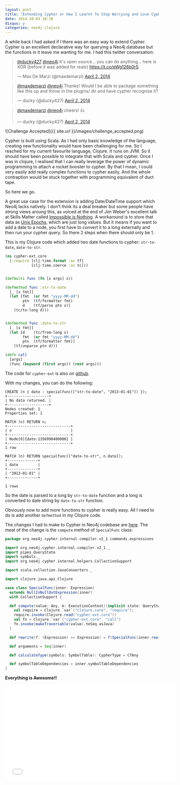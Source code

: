 ```yaml
---
layout: post
title: "Extending Cypher or How I Learnt To Stop Worrying and Love Cypher"
date: 2014-10-03 18:30
disqus: y
categories: neo4j clojure
---
```

A while back I had asked if I there was an easy way to extend Cypher. Cypher is an excellent declarative way for querying a Neo4j database but the functions in it leave me wanting for me. I had this twitter conversation:

<blockquote class="twitter-tweet" lang="en"><p><a href="https://twitter.com/ducky427">@ducky427</a> <a href="https://twitter.com/neo4j">@neo4j</a> It&#39;s open source... you can do anything... here is XOR (before it was added for reals) <a href="https://t.co/eWg126b0rS">https://t.co/eWg126b0rS</a></p>&mdash; Max De Marzi (@maxdemarzi) <a href="https://twitter.com/maxdemarzi/status/451383432061669377">April 2, 2014</a></blockquote>
<script async src="//platform.twitter.com/widgets.js" charset="utf-8"></script>

<blockquote class="twitter-tweet" lang="en"><p><a href="https://twitter.com/maxdemarzi">@maxdemarzi</a> <a href="https://twitter.com/neo4j">@neo4j</a> Thanks! Would I be able to package something like this up and throw in the plugins/ dir and have cypher recognise it?</p>&mdash; ducky (@ducky427) <a href="https://twitter.com/ducky427/status/451384054433480704">April 2, 2014</a></blockquote>
<script async src="//platform.twitter.com/widgets.js" charset="utf-8"></script>

<blockquote class="twitter-tweet" lang="en"><p><a href="https://twitter.com/maxdemarzi">@maxdemarzi</a> <a href="https://twitter.com/neo4j">@neo4j</a> cheers! 👍</p>&mdash; ducky (@ducky427) <a href="https://twitter.com/ducky427/status/451384893936005120">April 2, 2014</a></blockquote>
<script async src="//platform.twitter.com/widgets.js" charset="utf-8"></script>

![Challenge Accepted]({{ site.url }}/images/challenge_accepted.png)

Cypher is built using Scala. As I had only basic knowledge of the language, creating new functionality would have been challenging for me. So I reached for my current favourite language, Clojure. It runs on JVM. So it should have been possible to integrate that with Scala and cypher. Once I was in clojure, I realised that I can really leverage the power of dynamic programming to attach a rocket booster to cypher. By that I mean, I could very easily add really complex functions to cypher easily. And the whole contraption would be stuck together with programming equivalent of duct tape.

So here we go.

A great use case for the extension is adding Date/DateTime support which Neo4j lacks natively. I don't think its a deal breaker but some people have strong views aroung this, as voiced at the end of Jim Weber's excellent talk at Skills Matter called [Impossible is Nothing](https://skillsmatter.com/skillscasts/5719-impossible-is-nothing). A workaround is to store that data as [Unix Epochs](https://en.wikipedia.org/wiki/Unix_time), which are just long values. But it means if you want to add a date to a node, you first have to convert it to a long externally and then run your cypher query. So there 2 steps when there should only be 1.


This is my Clojure code which added two date functions to cypher: `str-to-date`, `date-to-str`.

```clojure
(ns cypher-ext.core
  (:require [clj-time.format :as tf]
            [clj-time.coerce :as tc]))


(defmulti func (fn [x args] x))

(defmethod func :str-to-date
  [_ [x fmt]]
  (let [fmt  (or fmt "yyyy-MM-dd")
        ptn  (tf/formatter fmt)
        d    (tf/parse ptn x)]
    (tc/to-long d)))


(defmethod func :date-to-str
  [_ [x fmt]]
  (let [d    (tc/from-long x)
        fmt  (or fmt "yyyy-MM-dd")
        ptn  (tf/formatter fmt)]
    (tf/unparse ptn d)))

(defn call
  [args]
  (func (keyword (first args)) (rest args)))
```

The code for `cypher-ext` is also on [github](https://github.com/ducky427/cypher-ext).


 With my changes, you can do the following:

```
CREATE (n { date : specialfunc(["str-to-date", "2013-01-01"]) });
+-------------------+
| No data returned. |
+-------------------+
Nodes created: 1
Properties set: 1
```

```
MATCH (n) RETURN n;
+-----------------------------+
| n                           |
+-----------------------------+
| Node[0]{date:1356998400000} |
+-----------------------------+
1 row
```

```
MATCH (n) RETURN specialfunc(["date-to-str", n.date]);
+--------------+
| date         |
+--------------+
| "2013-01-01" |
+--------------+

1 rows
```

So the date is parsed to a long by `str-to-date` function and a long is converted to date string by `date-to-str` function.


Obviously now to add more functions to cypher is really easy. All I need to do is add another `defmethod` in my Clojure code.

The changes I had to make to Cypher in Neo4j codebase are [here](https://github.com/ducky427/neo4j/commit/359294e8711550cf47cd553e09cb638a637cca3c). The meat of the change is the `compute` method of `SpecialFunc` class:

```scala
package org.neo4j.cypher.internal.compiler.v2_1.commands.expressions

import org.neo4j.cypher.internal.compiler.v2_1._
import pipes.QueryState
import symbols._
import org.neo4j.cypher.internal.helpers.CollectionSupport

import scala.collection.JavaConverters._

import clojure.java.api.Clojure

case class SpecialFunc(inner: Expression)
  extends NullInNullOutExpression(inner)
  with CollectionSupport {

  def compute(value: Any, m: ExecutionContext)(implicit state: QueryState) = {
    val require = Clojure.`var`("clojure.core", "require");
    require.invoke(Clojure.read("cypher-ext.core"))
    val fn = Clojure.`var`("cypher-ext.core", "call")
    fn.invoke(makeTraversable(value).toSeq.asJava)
  }

  def rewrite(f: (Expression) => Expression) = f(SpecialFunc(inner.rewrite(f)))

  def arguments = Seq(inner)

  def calculateType(symbols: SymbolTable): CypherType = CTAny

  def symbolTableDependencies = inner.symbolTableDependencies
}
```


**Everything is Awesome!!**


<iframe width="560" height="315" src="//www.youtube.com/embed/StTqXEQ2l-Y" frameborder="0" allowfullscreen></iframe>